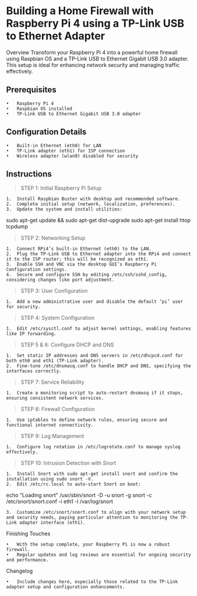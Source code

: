 # Building a Home Firewall with Raspberry Pi 4 using a TP-Link USB to Ethernet Adapter

Overview
Transform your Raspberry Pi 4 into a powerful home firewall using Raspbian OS and a TP-Link USB to Ethernet Gigabit USB 3.0 adapter. This setup is ideal for enhancing network security and managing traffic effectively.

## Prerequisites

	•	Raspberry Pi 4
	•	Raspbian OS installed
	•	TP-Link USB to Ethernet Gigabit USB 3.0 adapter

## Configuration Details

	•	Built-in Ethernet (eth0) for LAN
	•	TP-Link adapter (eth1) for ISP connection
	•	Wireless adapter (wlan0) disabled for security

## Instructions

>STEP 1: Initial Raspberry Pi Setup

	1.	Install Raspbian Buster with desktop and recommended software.
	2.	Complete initial setup (network, localization, preferences).
	3.	Update the system and install utilities:

sudo apt-get update && sudo apt-get dist-upgrade
sudo apt-get install htop tcpdump



>STEP 2: Networking Setup

	1.	Connect RPi4’s built-in Ethernet (eth0) to the LAN.
	2.	Plug the TP-Link USB to Ethernet adapter into the RPi4 and connect it to the ISP router; this will be recognized as eth1.
	3.	Enable SSH and VNC via the desktop GUI’s Raspberry Pi Configuration settings.
	4.	Secure and configure SSH by editing /etc/ssh/sshd_config, considering changes like port adjustment.

>STEP 3: User Configuration

	1.	Add a new administrative user and disable the default ‘pi’ user for security.

>STEP 4: System Configuration

	1.	Edit /etc/sysctl.conf to adjust kernel settings, enabling features like IP forwarding.

>STEP 5 & 6: Configure DHCP and DNS

	1.	Set static IP addresses and DNS servers in /etc/dhcpcd.conf for both eth0 and eth1 (TP-Link adapter).
	2.	Fine-tune /etc/dnsmasq.conf to handle DHCP and DNS, specifying the interfaces correctly.

>STEP 7: Service Reliability

	1.	Create a monitoring script to auto-restart dnsmasq if it stops, ensuring consistent network services.

>STEP 8: Firewall Configuration

	1.	Use iptables to define network rules, ensuring secure and functional internet connectivity.

>STEP 9: Log Management

	1.	Configure log rotation in /etc/logrotate.conf to manage syslog effectively.

>STEP 10: Intrusion Detection with Snort

	1.	Install Snort with sudo apt-get install snort and confirm the installation using sudo snort -V.
	2.	Edit /etc/rc.local to auto-start Snort on boot:

echo "Loading snort"
/usr/sbin/snort -D -u snort -g snort -c /etc/snort/snort.conf -i eth1 -l /var/log/snort


	3.	Customize /etc/snort/snort.conf to align with your network setup and security needs, paying particular attention to monitoring the TP-Link adapter interface (eth1).

Finishing Touches

	•	With the setup complete, your Raspberry Pi is now a robust firewall.
	•	Regular updates and log reviews are essential for ongoing security and performance.

Changelog

	•	Include changes here, especially those related to the TP-Link adapter setup and configuration enhancements.